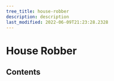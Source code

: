 ```yaml
---
tree_title: house-robber
description: description
last_modified: 2022-06-09T21:23:28.2328
---
```


# House Robber

## Contents
